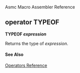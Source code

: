 Asmc Macro Assembler Reference

## operator TYPEOF

**TYPEOF _expression_**


Returns the type of _expression_.

#### See Also

[Operators Reference](readme.md)